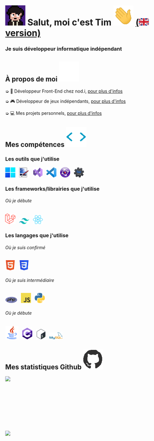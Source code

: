 <h1 style="vertical-align: top;"> <img src="Ressources\Straky.gif"> Salut, moi c'est Tim <img src = "Ressources\Hello.gif"> <a href="README_EN.md">(<img src="Ressources\en_flag.png"> version)</a></h1>
<p align='center'>

</p>
<h3>
<div size='20px'> Je suis développeur informatique indépendant
</h3>
</div>
  
<h2> À propos de moi <img src="Ressources\Bars.gif">
</h2>

➭ 💼 Développeur Front-End chez nod.i, <a href="http://timreq.fr" target="_blank">pour plus d'infos</a>

➭ 🎮 Développeur de jeux indépendants, <a href="http://games.straky.fr" target="_blank">pour plus d'infos</a>

➭ 💻 Mes projets personnels, <a href="http://straky.fr" target="_blank">pour plus d'infos</a>

<h2> Mes compétences <img src = "Ressources\Dev.gif"> </h2>

<div>

<h3>Les outils que j'utilise</h3>
  
  <a href="https://www.microsoft.com/windows" target="_blank"><img src="Ressources\Windows11.png" alt="Windows" title="Windows" width=32px></a>
    &nbsp;
  <a href="https://www.getpaint.net" target="_blank"><img src="Ressources\Paint.Net.png" alt="Paint.NET" title="Paint.NET" width=32px></a>
    &nbsp;
  <a href="https://visualstudio.microsoft.com" target="_blank"><img src="Ressources\VisualStudio2022.png" alt="Visual Studio" title="Visual Studio" width=32px></a>
    &nbsp;
  <a href="https://code.visualstudio.com" target="_blank"><img src="Ressources\VisualStudioCode.png" alt="Visual Studio Code" title="Visual Studio Code" width=32px></a>
    &nbsp;
  <a href="https://www.clickteam.com/clickteam-fusion-2-5" target="_blank"><img src="Ressources\Clickteam.png" alt="Clickteam Fusion" title="Clickteam Fusion" width=32px></a>
    &nbsp;
  <a href="https://dbotmaker.io" target="_blank"><img src="Ressources\DiscordBotMaker.png" alt="Discord Bot Maker" title="Discord Bot Maker" width=32px></a>
  
<h3>Les frameworks/librairies que j'utilise</h3>
<h6>Où je débute</h6>

  <a href="https://laravel.com" target="_blank"><img src="Ressources\Laravel.png" alt="Laravel" title="Laravel" width=32px></a>
    &nbsp;
  <a href="https://tailwindcss.com" target="_blank"><img src="Ressources\Tailwind.png" alt="Tailwind" title="Tailwind" width=32px></a>
    &nbsp;
  <a href="https://fr.react.dev" target="_blank"><img src="Ressources\React.png" alt="React" title="React" width=32px></a>
  
<h3>Les langages que j'utilise</h3>
<h6>Où je suis confirmé</h6>
  
  <a href="https://html.spec.whatwg.org" target="_blank"><img src="Ressources\HTML.png" alt="HTML" title="HTML" width=32px></a>
   &nbsp;
  <a href="https://www.w3.org/TR/CSS/#css" target="_blank"><img src="Ressources\CSS.png" alt="CSS" title="CSS" width=32px></a>
 
<h6>Où je suis intermédiaire</h6>  
  
  <a href="https://www.php.net" target="_blank"><img src="Ressources\PHP.png" alt="PHP" title="PHP" width=38px></a>
    &nbsp;
  <a href="https://www.javascript.com" target="_blank"><img src="Ressources\JavaScript.png" alt="JavaScript" title="JavaScript" width=32px></a>
    &nbsp;
  <a href="https://www.python.org" target="_blank"><img src="Ressources\Python.png" alt="Python" title="Python" width=32px></a>
  
<h6>Où je débute</h6>
 
  <a href="https://www.java.com/fr" target="_blank"><img src="Ressources\Java.png" alt="Java" title="Java" width=42px></a>
    &nbsp;
  <a href="https://docs.microsoft.com/fr-fr/dotnet/csharp" target="_blank"><img src="Ressources\Csharp.png" alt="C#" title="C#" width=32px></a>
    &nbsp;
  <a href="https://www.gnu.org/software/bash" target="_blank"><img src="Ressources\Bash.png" alt="Bash" title="Bash" width=32px></a>
    &nbsp;
  <a href="https://www.mysql.com/fr" target="_blank"><img src="Ressources\MySQL.png" alt="SQL" title="SQL" width=42px></a>

</div>

<h2>Mes statistiques Github <img src='Ressources\Github_logo.gif'> </h2>

<a href="https://github.com/Str4ky/github-readme-stats">
<img align="left" src="https://github-readme-stats.vercel.app/api?username=Str4ky&count_private=true&show_icons=true&theme=tokyonight" />
</a><br><br><br><br><br><br><br><br><br><br>
<a href="https://github.com/Str4ky/convoychat">
<img align="center" src="https://github-readme-stats.vercel.app/api/top-langs/?username=Str4ky&theme=tokyonight" />
</a>
